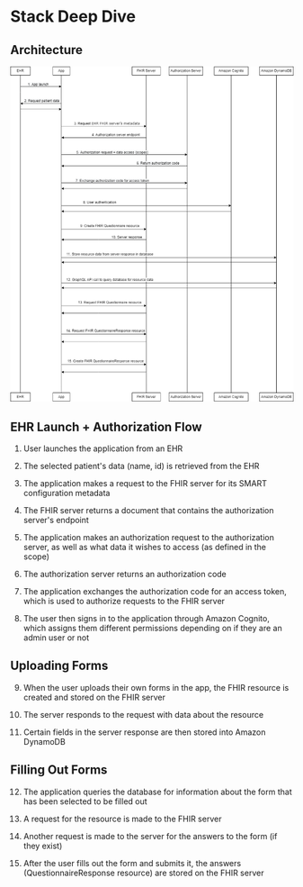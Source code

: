 # Stack Deep Dive

## Architecture

![Architecture diagram](images/architecture-diagram.png)

## EHR Launch + Authorization Flow

1. User launches the application from an EHR

2. The selected patient's data (name, id) is retrieved from the EHR

3. The application makes a request to the FHIR server for its SMART configuration metadata

4. The FHIR server returns a document that contains the authorization server's endpoint

5. The application makes an authorization request to the authorization server, as well as what data it wishes to access (as defined in the scope)

6. The authorization server returns an authorization code

7. The application exchanges the authorization code for an access token, which is used to authorize requests to the FHIR server

8. The user then signs in to the application through Amazon Cognito, which assigns them different permissions depending on if they are an admin user or not

## Uploading Forms

9. When the user uploads their own forms in the app, the FHIR resource is created and stored on the FHIR server

10. The server responds to the request with data about the resource

11. Certain fields in the server response are then stored into Amazon DynamoDB


## Filling Out Forms

12. The application queries the database for information about the form that has been selected to be filled out

13. A request for the resource is made to the FHIR server

14. Another request is made to the server for the answers to the form (if they exist)

15. After the user fills out the form and submits it, the answers (QuestionnaireResponse resource) are stored on the FHIR server